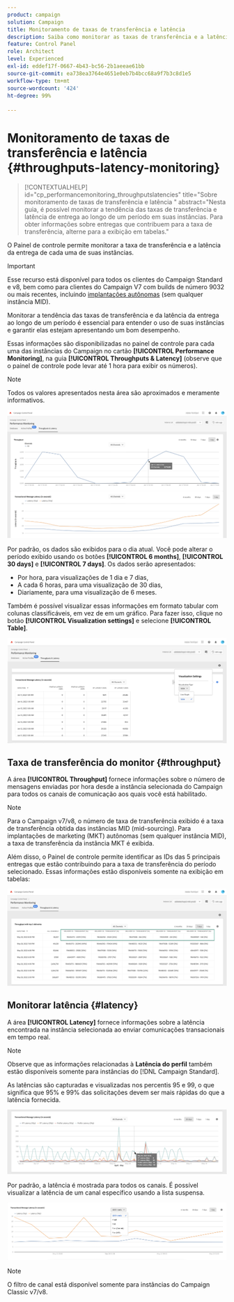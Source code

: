 ```yaml
---
product: campaign
solution: Campaign
title: Monitoramento de taxas de transferência e latência
description: Saiba como monitorar as taxas de transferência e a latência das instâncias do Campaign no Painel de controle.
feature: Control Panel
role: Architect
level: Experienced
exl-id: eddef17f-0667-4b43-bc56-2b1aeeae61bb
source-git-commit: ea738ea3764e4651e0eb7b4bcc68a9f7b3c8d1e5
workflow-type: tm+mt
source-wordcount: '424'
ht-degree: 99%

---
```


# Monitoramento de taxas de transferência e latência {#throughputs-latency-monitoring}

>[!CONTEXTUALHELP]
>id="cp_performancemonitoring_throughputslatencies"
>title="Sobre monitoramento de taxas de transferência e latência "
>abstract="Nesta guia, é possível monitorar a tendência das taxas de transferência e latência de entrega ao longo de um período em suas instâncias. Para obter informações sobre entregas que contribuem para a taxa de transferência, alterne para a exibição em tabelas."

O Painel de controle permite monitorar a taxa de transferência e a latência da entrega de cada uma de suas instâncias.

>[!IMPORTANT]
>
>Esse recurso está disponível para todos os clientes do Campaign Standard e v8, bem como para clientes do Campaign V7 com builds de número 9032 ou mais recentes, incluindo [implantações autônomas](https://experienceleague.adobe.com/docs/campaign-classic/using/installing-campaign-classic/deployment-types-/standalone-deployment.html?lang=pt-BR) (sem qualquer instância MID).

Monitorar a tendência das taxas de transferência e da latência da entrega ao longo de um período é essencial para entender o uso de suas instâncias e garantir elas estejam apresentando um bom desempenho.

Essas informações são disponibilizadas no painel de controle para cada uma das instâncias do Campaign no cartão **[!UICONTROL Performance Monitoring]**, na guia **[!UICONTROL Throughputs & Latency]** (observe que o painel de controle pode levar até 1 hora para exibir os números).

>[!NOTE]
>
>Todos os valores apresentados nesta área são aproximados e meramente informativos.

![](assets/throughput-latencies-overview.png)

Por padrão, os dados são exibidos para o dia atual. Você pode alterar o período exibido usando os botões **[!UICONTROL 6 months]**, **[!UICONTROL 30 days]** e **[!UICONTROL 7 days]**. Os dados serão apresentados:
* Por hora, para visualizações de 1 dia e 7 dias,
* A cada 6 horas, para uma visualização de 30 dias,
* Diariamente, para uma visualização de 6 meses.

Também é possível visualizar essas informações em formato tabular com colunas classificáveis, em vez de em um gráfico. Para fazer isso, clique no botão **[!UICONTROL Visualization settings]** e selecione **[!UICONTROL Table]**.

![](assets/throughput-latencies-table.png)

## Taxa de transferência do monitor {#throughput}

A área **[!UICONTROL Throughput]** fornece informações sobre o número de mensagens enviadas por hora desde a instância selecionada do Campaign para todos os canais de comunicação aos quais você está habilitado.

>[!NOTE]
>
>Para o Campaign v7/v8, o número de taxa de transferência exibido é a taxa de transferência obtida das instâncias MID (mid-sourcing). Para implantações de marketing (MKT) autônomas (sem qualquer instância MID), a taxa de transferência da instância MKT é exibida.

Além disso, o Painel de controle permite identificar as IDs das 5 principais entregas que estão contribuindo para a taxa de transferência do período selecionado. Essas informações estão disponíveis somente na exibição em tabelas:

![](assets/throughput-latencies-top5.png)

## Monitorar latência {#latency}

A área **[!UICONTROL Latency]** fornece informações sobre a latência encontrada na instância selecionada ao enviar comunicações transacionais em tempo real.

>[!NOTE]
>
>Observe que as informações relacionadas à **Latência do perfil** também estão disponíveis somente para instâncias do [!DNL Campaign Standard].

As latências são capturadas e visualizadas nos percentis 95 e 99, o que significa que 95% e 99% das solicitações devem ser mais rápidas do que a latência fornecida.

![](assets/throughput-latencies-latency.png)

Por padrão, a latência é mostrada para todos os canais. É possível visualizar a latência de um canal específico usando a lista suspensa.

![](assets/throughput-latencies-filter.png)

>[!NOTE]
>
>O filtro de canal está disponível somente para instâncias do Campaign Classic v7/v8.
